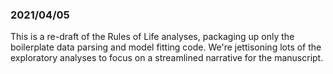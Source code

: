 ### 2021/04/05
This is a re-draft of the Rules of Life analyses, packaging up only the boilerplate data parsing and model fitting code. We're jettisoning lots of the exploratory analyses to focus on a streamlined narrative for the manuscript.
